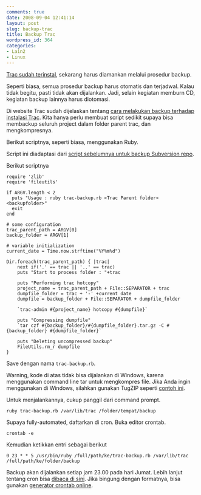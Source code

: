 ```yaml
---
comments: true
date: 2008-09-04 12:41:14
layout: post
slug: backup-trac
title: Backup Trac
wordpress_id: 364
categories:
- Lain2
- Linux
---
```


[Trac sudah terinstal](http://endy.artivisi.com/blog/linux/instalasi-trac), sekarang harus diamankan melalui prosedur backup. 

Seperti biasa, semua prosedur backup harus otomatis dan terjadwal. Kalau tidak begitu, pasti tidak akan dijalankan. Jadi, selain kegiatan memburn CD, kegiatan backup lainnya harus diotomasi. 

Di website Trac sudah dijelaskan tentang [cara melakukan backup terhadap instalasi Trac](http://trac.edgewall.org/wiki/TracBackup). Kita hanya perlu membuat script sedikit supaya bisa membackup seluruh project dalam folder parent trac, dan mengkompresnya. 

Berikut scriptnya, seperti biasa, menggunakan Ruby. 



Script ini diadaptasi dari [script sebelumnya untuk backup Subversion repo](http://endy.artivisi.com/blog/aplikasi/svn-parentpath-backup/).

Berikut scriptnya 


    
    
    require 'zlib'
    require 'fileutils' 
    
    if ARGV.length < 2
      puts "Usage : ruby trac-backup.rb <Trac Parent folder> <backupfolder>"
      exit
    end
    
    # some configuration
    trac_parent_path = ARGV[0]
    backup_folder = ARGV[1]
    
    # variable initialization
    current_date = Time.now.strftime("%Y%m%d")
    
    Dir.foreach(trac_parent_path) { |trac|
        next if('.' == trac || '..' == trac)
        puts "Start to process folder : "+trac
    
        puts "Performing trac hotcopy"
        project_name = trac_parent_path + File::SEPARATOR + trac
        dumpfile_folder = trac + '-' +current_date
        dumpfile = backup_folder + File::SEPARATOR + dumpfile_folder
    
        `trac-admin #{project_name} hotcopy #{dumpfile}`
    
        puts "Compressing dumpfile"
        `tar czf #{backup_folder}/#{dumpfile_folder}.tar.gz -C #{backup_folder} #{dumpfile_folder}`
    
        puts "Deleting uncompressed backup"
        FileUtils.rm_r dumpfile
    }
    



Save dengan nama `trac-backup.rb`. 

Warning, kode di atas tidak bisa dijalankan di Windows, karena menggunakan command line tar untuk mengkompres file. Jika Anda ingin menggunakan di Windows, silahkan gunakan TugZIP seperti [contoh ini](http://endy.artivisi.com/blog/aplikasi/subversion-backup-script-untuk-windows/). 

Untuk menjalankannya, cukup panggil dari command prompt. 

    
    
    ruby trac-backup.rb /var/lib/trac /folder/tempat/backup
    



Supaya fully-automated, daftarkan di cron. Buka editor crontab. 

    
    
    crontab -e
    


Kemudian ketikkan entri sebagai berikut

    
    
    0 23 * * 5 /usr/bin/ruby /full/path/ke/trac-backup.rb /var/lib/trac /full/path/ke/folder/backup
    



Backup akan dijalankan setiap jam 23.00 pada hari Jumat. Lebih lanjut tentang cron bisa [dibaca di sini](http://bandung.linux.or.id/node/24). Jika bingung dengan formatnya, bisa gunakan [generator crontab online](http://www.htmlbasix.com/crontab.shtml).


